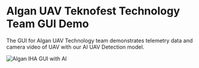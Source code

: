 # Algan UAV Teknofest Technology Team GUI Demo
The GUI for Algan UAV Technology team demonstrates telemetry data and camera video of UAV with our AI UAV Detection model.

![Algan IHA GUI with AI](https://user-images.githubusercontent.com/70758836/216790198-72316eb9-ff11-49c6-ba94-70ff67edc5ea.png)
